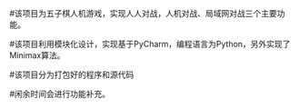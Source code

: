 #该项目为五子棋人机游戏，实现人人对战，人机对战、局域网对战三个主要功能。

#该项目利用模块化设计，实现基于PyCharm，编程语言为Python，另外实现了Minimax算法。

#该项目分为打包好的程序和源代码

#闲余时间会进行功能补充。

